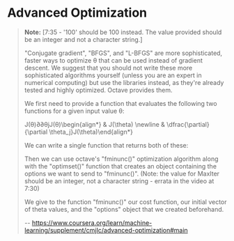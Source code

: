 # Advanced Optimization
> 
> **Note:** [7:35 - '100' should be 100 instead. The value provided should be an integer and not a character string.]
> 
> "Conjugate gradient", "BFGS", and "L-BFGS" are more sophisticated, faster ways to optimize θ that can be used instead of gradient descent. We suggest that you should not write these more sophisticated algorithms yourself (unless you are an expert in numerical computing) but use the libraries instead, as they're already tested and highly optimized. Octave provides them.
> 
> We first need to provide a function that evaluates the following two functions for a given input value θ:
> 
> J(θ)∂∂θjJ(θ)\begin{align*} & J(\theta) \newline & \dfrac{\partial}{\partial \theta_j}J(\theta)\end{align*}
> 
> We can write a single function that returns both of these:
> 
> Then we can use octave's "fminunc()" optimization algorithm along with the "optimset()" function that creates an object containing the options we want to send to "fminunc()". (Note: the value for MaxIter should be an integer, not a character string - errata in the video at 7:30)
> 
> We give to the function "fminunc()" our cost function, our initial vector of theta values, and the "options" object that we created beforehand.
>
> -- https://www.coursera.org/learn/machine-learning/supplement/cmjIc/advanced-optimization#main
